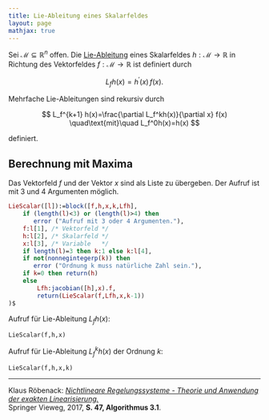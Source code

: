 ```yaml
---
title: Lie-Ableitung eines Skalarfeldes
layout: page
mathjax: true
---
```


Sei $\mathcal{M}\subseteq\mathbb{R}^n$ offen. Die [Lie-Ableitung](https://de.wikipedia.org/wiki/Lie-Ableitung) eines Skalarfeldes $h:\mathcal{M}\to\mathbb{R}$ in Richtung des Vektorfeldes $f:\mathcal{M}\to\mathbb{R}$ ist definiert durch

$$
 L_fh(x)=h^\prime(x) \, f(x).
$$

Mehrfache Lie-Ableitungen sind rekursiv durch

$$
L_f^{k+1} h(x)=\frac{\partial L_f^kh(x)}{\partial x} f(x)
\quad\text{mit}\quad
L_f^0h(x)=h(x)
$$

definiert.

## Berechnung mit Maxima

Das Vektorfeld $f$ und der Vektor $x$ sind als Liste zu übergeben. Der Aufruf ist mit 3 und 4 Argumenten möglich.

```maxima
LieScalar([l]):=block([f,h,x,k,Lfh],
    if (length(l)<3) or (length(l)>4) then 
       error ("Aufruf mit 3 oder 4 Argumenten."),
    f:l[1], /* Vektorfeld */
    h:l[2], /* Skalarfeld */
    x:l[3], /* Variable   */
    if length(l)=3 then k:1 else k:l[4],
    if not(nonnegintegerp(k)) then 
       error ("Ordnung k muss natürliche Zahl sein."),
    if k=0 then return(h)
    else 
        Lfh:jacobian([h],x).f,
        return(LieScalar(f,Lfh,x,k-1))
)$
```

Aufruf für Lie-Ableitung $L_fh(x)$:

```
LieScalar(f,h,x)
```

Aufruf für Lie-Ableitung $L_f^kh(x)$ der Ordnung $k$:

```
LieScalar(f,h,x,k)
```

---

Klaus Röbenack:
[*Nichtlineare Regelungssysteme - Theorie und Anwendung der exakten Linearisierung.*](https://link.springer.com/book/10.1007/978-3-662-44091-9)   
Springer Vieweg, 2017, **S. 47, Algorithmus 3.1**.